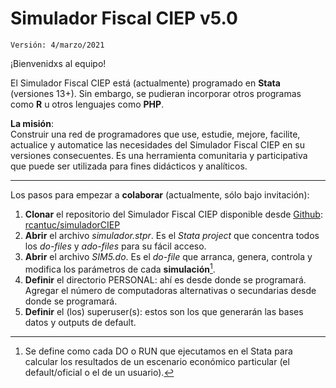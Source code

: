 # Simulador Fiscal CIEP v5.0

	Versión: 4/marzo/2021

¡Bienvenidxs al equipo!

El Simulador Fiscal CIEP está (actualmente) programado en **Stata** (versiones 13+). Sin embargo, se pudieran incorporar otros programas como **R** u otros lenguajes como **PHP**.


**La misión**:  
Construir una red de programadores que use, estudie, mejore, facilite, actualice y automatice las necesidades del Simulador Fiscal CIEP en su versiones consecuentes. Es una herramienta comunitaria y participativa que puede ser utilizada para fines didácticos y analíticos.

---

Los pasos para empezar a **colaborar** (actualmente, sólo bajo invitación):

1. **Clonar** el repositorio del Simulador Fiscal CIEP disponible desde [Github][]: [rcantuc/simuladorCIEP][simuladorCIEP]
2. **Abrir** el archivo *simulador.stpr*. Es el *Stata project* que concentra todos los *do-files* y *ado-files* para su fácil acceso.
3. **Abrir** el archivo *SIM5.do*. Es el *do-file* que arranca, genera, controla y modifica los parámetros de cada **simulación**[^1].
4. **Definir** el directorio PERSONAL: ahí es desde donde se programará. Agregar el número de computadoras alternativas o secundarias desde donde se programará.
5. **Definir** el (los) superuser(s): estos son los que generarán las bases datos y outputs de default.





[^1]: Se define como cada DO o RUN que ejecutamos en el Stata para calcular los resultados de un escenario económico particular (el default/oficial o el de un usuario).

[Github]:https://github.com/

[simuladorCIEP]:https://github.com/rcantuc/simuladorCIEP